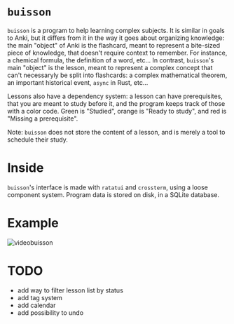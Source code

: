 # `buisson`

`buisson` is a program to help learning complex subjects. It is similar in goals to Anki, but it differs from it in the way it goes about organizing knowledge: the main "object" of Anki is the flashcard, meant to represent a bite-sized piece of knowledge, that doesn't require context to remember. For instance, a chemical formula, the definition of a word, etc...
In contrast, `buisson`'s main "object" is the lesson, meant to represent a complex concept that can't necessaryly be split into flashcards: a complex mathematical theorem, an important historical event, `async` in Rust, etc...

Lessons also have a dependency system: a lesson can have prerequisites, that you are meant to study before it, and the program keeps track of those with a color code. Green is "Studied", orange is "Ready to study", and red is "Missing a prerequisite".

Note: `buisson` does not store the content of a lesson, and is merely a tool to schedule their study.

# Inside

`buisson`'s interface is made with `ratatui` and `crossterm`, using a loose component system. Program data is stored on disk, in a SQLite database.

# Example

![videobuisson](https://github.com/user-attachments/assets/ffd0c20d-ecc6-4468-b152-6adaf0d56cef)


# TODO

- add way to filter lesson list by status
- add tag system
- add calendar
- add possibility to undo

